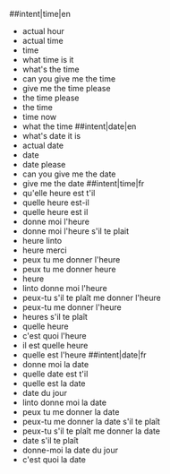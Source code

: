 ##intent|time|en
- actual hour
- actual time
- time
- what time is it
- what's the time
- can you give me the time
- give me the time please
- the time please
- the time
- time now
- what the time
##intent|date|en
- what's date it is
- actual date
- date
- date please
- can you give me the date
- give me the date
##intent|time|fr
- qu'elle heure est t'il
- quelle heure est-il
- quelle heure est il
- donne moi l'heure
- donne moi l'heure s'il te plait
- heure linto
- heure merci
- peux tu me donner l'heure
- peux tu me donner heure
- heure
- linto donne moi l'heure
- peux-tu s'il te plaît me donner l'heure
- peux-tu me donner l'heure
- heures s'il te plaît
- quelle heure
- c'est quoi l'heure
- il est quelle heure
- quelle est l'heure
##intent|date|fr
- donne moi la date
- quelle date est t'il
- quelle est la date
- date du jour
- linto donne moi la date
- peux tu me donner la date
- peux-tu me donner la date s'il te plaît
- peux-tu s'il te plaît me donner la date
- date s'il te plaît
- donne-moi la date du jour
- c'est quoi la date